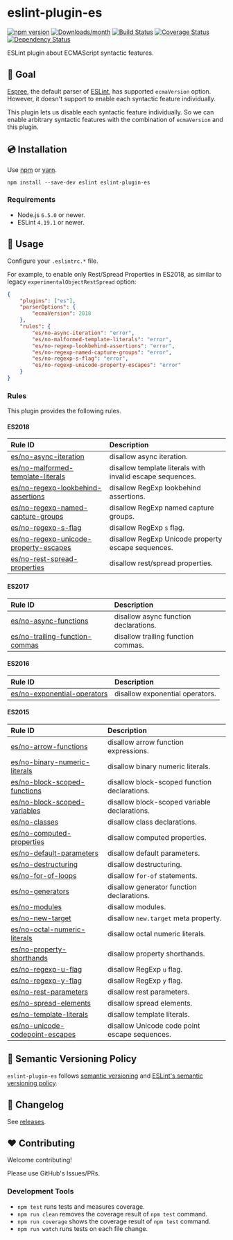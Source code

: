 # eslint-plugin-es

[![npm version](https://img.shields.io/npm/v/eslint-plugin-es.svg)](https://www.npmjs.com/package/eslint-plugin-es)
[![Downloads/month](https://img.shields.io/npm/dm/eslint-plugin-es.svg)](http://www.npmtrends.com/eslint-plugin-es)
[![Build Status](https://travis-ci.org/mysticatea/eslint-plugin-es.svg?branch=master)](https://travis-ci.org/mysticatea/eslint-plugin-es)
[![Coverage Status](https://codecov.io/gh/mysticatea/eslint-plugin-es/branch/master/graph/badge.svg)](https://codecov.io/gh/mysticatea/eslint-plugin-es)
[![Dependency Status](https://david-dm.org/mysticatea/eslint-plugin-es.svg)](https://david-dm.org/mysticatea/eslint-plugin-es)

ESLint plugin about ECMAScript syntactic features.

## 🏁 Goal

[Espree][espree], the default parser of [ESLint][eslint], has supported `ecmaVersion` option.
However, it doesn't support to enable each syntactic feature individually.

This plugin lets us disable each syntactic feature individually.
So we can enable arbitrary syntactic features with the combination of `ecmaVersion` and this plugin.

## 💿 Installation

Use [npm] or [yarn].

```console
npm install --save-dev eslint eslint-plugin-es
```

### Requirements

- Node.js `6.5.0` or newer.
- ESLint `4.19.1` or newer.

## 📖 Usage

Configure your `.eslintrc.*` file.

For example, to enable only Rest/Spread Properties in ES2018, as similar to legacy `experimentalObjectRestSpread` option:

```json
{
    "plugins": ["es"],
    "parserOptions": {
        "ecmaVersion": 2018
    },
    "rules": {
        "es/no-async-iteration": "error",
        "es/no-malformed-template-literals": "error",
        "es/no-regexp-lookbehind-assertions": "error",
        "es/no-regexp-named-capture-groups": "error",
        "es/no-regexp-s-flag": "error",
        "es/no-regexp-unicode-property-escapes": "error"
    }
}
```

### Rules

This plugin provides the following rules.

<!--RULE_TABLE_BEGIN-->
#### ES2018

| Rule ID | Description |
|:--------|:------------|
| [es/no-async-iteration](docs/rules/no-async-iteration.md) | disallow async iteration. |
| [es/no-malformed-template-literals](docs/rules/no-malformed-template-literals.md) | disallow template literals with invalid escape sequences. |
| [es/no-regexp-lookbehind-assertions](docs/rules/no-regexp-lookbehind-assertions.md) | disallow RegExp lookbehind assertions. |
| [es/no-regexp-named-capture-groups](docs/rules/no-regexp-named-capture-groups.md) | disallow RegExp named capture groups. |
| [es/no-regexp-s-flag](docs/rules/no-regexp-s-flag.md) | disallow RegExp `s` flag. |
| [es/no-regexp-unicode-property-escapes](docs/rules/no-regexp-unicode-property-escapes.md) | disallow RegExp Unicode property escape sequences. |
| [es/no-rest-spread-properties](docs/rules/no-rest-spread-properties.md) | disallow rest/spread properties. |

#### ES2017

| Rule ID | Description |
|:--------|:------------|
| [es/no-async-functions](docs/rules/no-async-functions.md) | disallow async function declarations. |
| [es/no-trailing-function-commas](docs/rules/no-trailing-function-commas.md) | disallow trailing function commas. |

#### ES2016

| Rule ID | Description |
|:--------|:------------|
| [es/no-exponential-operators](docs/rules/no-exponential-operators.md) | disallow exponential operators. |

#### ES2015

| Rule ID | Description |
|:--------|:------------|
| [es/no-arrow-functions](docs/rules/no-arrow-functions.md) | disallow arrow function expressions. |
| [es/no-binary-numeric-literals](docs/rules/no-binary-numeric-literals.md) | disallow binary numeric literals. |
| [es/no-block-scoped-functions](docs/rules/no-block-scoped-functions.md) | disallow block-scoped function declarations. |
| [es/no-block-scoped-variables](docs/rules/no-block-scoped-variables.md) | disallow block-scoped variable declarations. |
| [es/no-classes](docs/rules/no-classes.md) | disallow class declarations. |
| [es/no-computed-properties](docs/rules/no-computed-properties.md) | disallow computed properties. |
| [es/no-default-parameters](docs/rules/no-default-parameters.md) | disallow default parameters. |
| [es/no-destructuring](docs/rules/no-destructuring.md) | disallow destructuring. |
| [es/no-for-of-loops](docs/rules/no-for-of-loops.md) | disallow `for-of` statements. |
| [es/no-generators](docs/rules/no-generators.md) | disallow generator function declarations. |
| [es/no-modules](docs/rules/no-modules.md) | disallow modules. |
| [es/no-new-target](docs/rules/no-new-target.md) | disallow `new.target` meta property. |
| [es/no-octal-numeric-literals](docs/rules/no-octal-numeric-literals.md) | disallow octal numeric literals. |
| [es/no-property-shorthands](docs/rules/no-property-shorthands.md) | disallow property shorthands. |
| [es/no-regexp-u-flag](docs/rules/no-regexp-u-flag.md) | disallow RegExp `u` flag. |
| [es/no-regexp-y-flag](docs/rules/no-regexp-y-flag.md) | disallow RegExp `y` flag. |
| [es/no-rest-parameters](docs/rules/no-rest-parameters.md) | disallow rest parameters. |
| [es/no-spread-elements](docs/rules/no-spread-elements.md) | disallow spread elements. |
| [es/no-template-literals](docs/rules/no-template-literals.md) | disallow template literals. |
| [es/no-unicode-codepoint-escapes](docs/rules/no-unicode-codepoint-escapes.md) | disallow Unicode code point escape sequences. |

<!--RULE_TABLE_END-->

## 🚥 Semantic Versioning Policy

`eslint-plugin-es` follows [semantic versioning](http://semver.org/) and [ESLint's semantic versioning policy](https://github.com/eslint/eslint#semantic-versioning-policy).

## 📰 Changelog

See [releases](https://github.com/mysticatea/eslint-plugin-es/releases).

## ❤️ Contributing

Welcome contributing!

Please use GitHub's Issues/PRs.

### Development Tools

- `npm test` runs tests and measures coverage.
- `npm run clean` removes the coverage result of `npm test` command.
- `npm run coverage` shows the coverage result of `npm test` command.
- `npm run watch` runs tests on each file change.

[eslint]: https://eslint.org/
[espree]: https://github.com/eslint/espree#readme
[npm]: https://www.npmjs.com/
[yarn]: https://yarnpkg.com/
